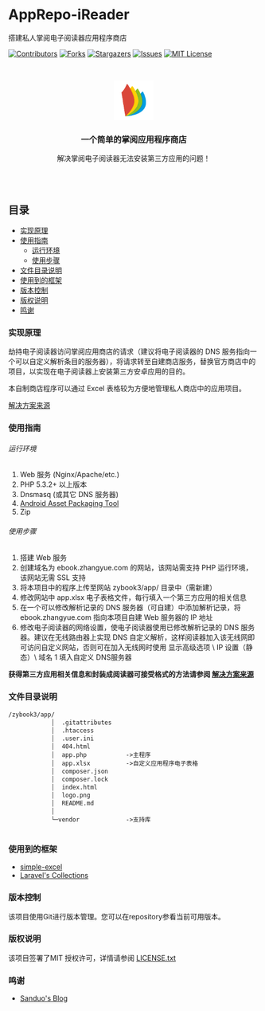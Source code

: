 

# AppRepo-iReader

搭建私人掌阅电子阅读器应用程序商店

<p align="center">

<!-- PROJECT SHIELDS -->

[![Contributors][contributors-shield]][contributors-url]
[![Forks][forks-shield]][forks-url]
[![Stargazers][stars-shield]][stars-url]
[![Issues][issues-shield]][issues-url]
[![MIT License][license-shield]][license-url]


<!-- PROJECT LOGO -->

</p>

<br />

<p align="center">
  <a href="https://github.com/RoyLaw/AppRepo-iReader">
    <img src="logo.png" alt="Logo" width="80" height="80">
  </a>

  <h3 align="center">一个简单的掌阅应用程序商店</h3>
  <p align="center">
    解决掌阅电子阅读器无法安装第三方应用的问题！
    <br />

  </p>

</p>

<br />
<br />
 
## 目录

- [实现原理](#实现原理)
- [使用指南](#使用指南)
  - [运行环境](#运行环境)
  - [使用步骤](#使用步骤)
- [文件目录说明](#文件目录说明)
- [使用到的框架](#使用到的框架)
- [版本控制](#版本控制)
- [版权说明](#版权说明)
- [鸣谢](#鸣谢)

### 实现原理

劫持电子阅读器访问掌阅应用商店的请求（建议将电子阅读器的 DNS 服务指向一个可以自定义解析条目的服务器），将请求转至自建商店服务，替换官方商店中的项目，以实现在电子阅读器上安装第三方安卓应用的目的。

本自制商店程序可以通过 Excel 表格较为方便地管理私人商店中的应用项目。

[解决方案来源](https://hksanduo.github.io/2021/11/09/2021-11-09-ireader-smart-xs-pro-crack)

### 使用指南


###### 运行环境

1. Web 服务 (Nginx/Apache/etc.)
2. PHP 5.3.2+ 以上版本
3. Dnsmasq (或其它 DNS 服务器)
4. [Android Asset Packaging Tool](https://thismj.cn/2019/03/06/aapt-ming-ling-xing-shi-yong-shi-jian/)
5. Zip

###### 使用步骤

1. 搭建 Web 服务
2. 创建域名为 ebook.zhangyue.com 的网站，该网站需支持 PHP 运行环境，该网站无需 SSL 支持
3. 将本项目中的程序上传至网站 zybook3/app/ 目录中（需新建）
4. 修改网站中 app.xlsx 电子表格文件，每行填入一个第三方应用的相关信息
5. 在一个可以修改解析记录的 DNS 服务器（可自建）中添加解析记录，将 ebook.zhangyue.com 指向本项目自建 Web 服务器的 IP 地址
6. 修改电子阅读器的网络设置，使电子阅读器使用已修改解析记录的 DNS 服务器。建议在无线路由器上实现 DNS 自定义解析，这样阅读器加入该无线网即可访问自定义网站，否则可在加入无线网时使用 显示高级选项 \ IP 设置（静态）\ 域名 1 填入自定义 DNS服务器

**获得第三方应用相关信息和封装成阅读器可接受格式的方法请参阅 [解决方案来源](https://hksanduo.github.io/2021/11/09/2021-11-09-ireader-smart-xs-pro-crack)**

### 文件目录说明

```
/zybook3/app/
            │  .gitattributes
            │  .htaccess
            │  .user.ini
            │  404.html
            │  app.php           ->主程序
            │  app.xlsx          ->自定义应用程序电子表格
            │  composer.json
            │  composer.lock
            │  index.html
            │  logo.png
            │  README.md
            │  
            └─vendor             ->支持库


```


### 使用到的框架

- [simple-excel](https://github.com/spatie/simple-excel)
- [Laravel's Collections](https://github.com/tighten/collect)


### 版本控制

该项目使用Git进行版本管理。您可以在repository参看当前可用版本。


### 版权说明

该项目签署了MIT 授权许可，详情请参阅 [LICENSE.txt](https://github.com/RoyLaw/AppRepo-iReader/blob/main/LICENSE)

### 鸣谢


- [Sanduo's Blog](https://hksanduo.github.io/)


<!-- links -->
[your-project-path]:shaojintian/Best_README_template
[contributors-shield]: https://img.shields.io/github/contributors/RoyLaw/AppRepo-iReader.svg?style=flat-square
[contributors-url]: https://github.com/RoyLaw/AppRepo-iReader/graphs/contributors
[forks-shield]: https://img.shields.io/github/forks/RoyLaw/AppRepo-iReader.svg?style=flat-square
[forks-url]: https://github.com/RoyLaw/AppRepo-iReader/network/members
[stars-shield]: https://img.shields.io/github/stars/RoyLaw/AppRepo-iReader.svg?style=flat-square
[stars-url]: https://github.com/RoyLaw/AppRepo-iReader/stargazers
[issues-shield]: https://img.shields.io/github/issues/RoyLaw/AppRepo-iReader.svg?style=flat-square
[issues-url]: https://img.shields.io/github/issues/RoyLaw/AppRepo-iReader.svg
[license-shield]: https://img.shields.io/github/license/RoyLaw/AppRepo-iReader.svg?style=flat-square
[license-url]: https://github.com/RoyLaw/AppRepo-iReader/blob/master/LICENSE.txt



